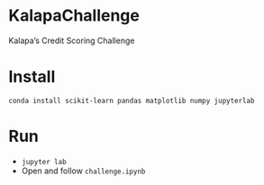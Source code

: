 # KalapaChallenge
Kalapa’s Credit Scoring Challenge

# Install
`conda install scikit-learn pandas matplotlib numpy jupyterlab`

# Run
- `jupyter lab`
- Open and follow `challenge.ipynb`